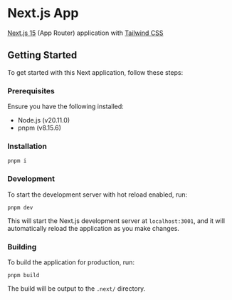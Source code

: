 # Next.js App

[Next.js 15](https://nextjs.org/) (App Router) application with [Tailwind CSS](https://tailwindcss.com/)

## Getting Started

To get started with this Next application, follow these steps:

### Prerequisites

Ensure you have the following installed:

- Node.js (v20.11.0)
- pnpm (v8.15.6)

### Installation

```
pnpm i
```

### Development

To start the development server with hot reload enabled, run:

```
pnpm dev
```

This will start the Next.js development server at `localhost:3001`, and it will automatically reload the application as you make changes.

### Building

To build the application for production, run:

```
pnpm build
```

The build will be output to the `.next/` directory.
